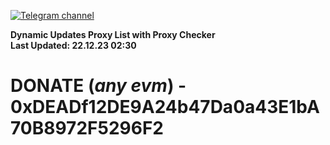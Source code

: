 [![Telegram channel](https://img.shields.io/endpoint?url=https://runkit.io/damiankrawczyk/telegram-badge/branches/master?url=https://t.me/n4z4v0d)](https://t.me/n4z4v0d) 

**Dynamic Updates Proxy List with Proxy Checker**  
**Last Updated: 22.12.23 02:30**

# DONATE (_any evm_) - 0xDEADf12DE9A24b47Da0a43E1bA70B8972F5296F2
